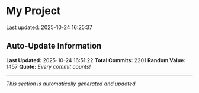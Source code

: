 # My Project


Last updated: 2025-10-24 16:25:37
































































































































































































































































































































































































































































































































































































































































































































































































































































































































































































































































































































































































































































































































































































































































































































































































































































































































































































































































































































































































































































































































































































































































































































































































































































































































































































































































































## Auto-Update Information

**Last Updated:** 2025-10-24 16:51:22
**Total Commits:** 2201
**Random Value:** 1457
**Quote:** _Every commit counts!_

---
_This section is automatically generated and updated._